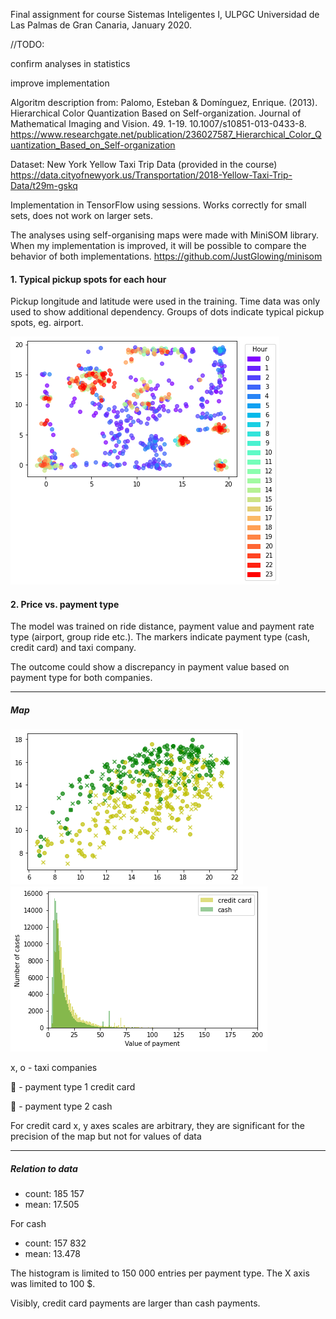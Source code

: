 Final assignment for course Sistemas Inteligentes I, ULPGC Universidad de Las Palmas de Gran Canaria, January 2020.

//TODO:

confirm analyses in statistics

improve implementation

Algoritm description from:
Palomo, Esteban & Domínguez, Enrique. (2013). Hierarchical Color Quantization Based on Self-organization. Journal of Mathematical Imaging and Vision. 49. 1-19. 10.1007/s10851-013-0433-8.
https://www.researchgate.net/publication/236027587_Hierarchical_Color_Quantization_Based_on_Self-organization

Dataset: New York Yellow Taxi Trip Data (provided in the course)
https://data.cityofnewyork.us/Transportation/2018-Yellow-Taxi-Trip-Data/t29m-gskq

Implementation in TensorFlow using sessions. Works correctly for small sets, does not work on larger sets.

The analyses using self-organising maps were made with  MiniSOM library. When my implementation is improved, it will be possible to compare the behavior of both implementations.
https://github.com/JustGlowing/minisom

#### 1. Typical pickup spots for each hour
Pickup longitude and latitude were used in the training. Time data was only used to show additional dependency. Groups of dots indicate typical pickup spots, eg. airport.

![Typical pickup spots in each hour](./pickup_loc_hours.png)

#### 2. Price vs. payment type
The model was trained on ride distance, payment value and payment rate type (airport, group ride etc.). The markers indicate payment type (cash, credit card) and taxi company.

The outcome could show a discrepancy in payment value based on payment type for both companies.

---

##### Map
<p float="right">
<img src="./price.png">
<br>
<img src="./hist_payments.png">
</p>
x, o - taxi companies

&#x1F34F; - payment type 1 credit card

&#x1F49A; - payment type 2 cash

For credit card
x, y axes scales are arbitrary, they are significant for the precision of the map but not for values of data

---
##### Relation to data

- count: 185 157
- mean: 17.505


For cash
- count: 157 832
- mean: 13.478

The histogram is limited to 150 000 entries per payment type. The X axis was limited to 100 $.

Visibly, credit card payments are larger than cash payments.





